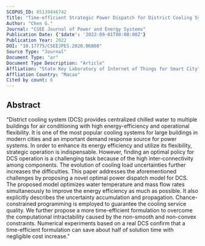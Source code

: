```yaml
---
SCOPUS_ID: 85139446742
Title: "Time-efficient Strategic Power Dispatch for District Cooling Systems Considering Evolution of Cooling Load Uncertainties"
Author: "Chen G."
Journal: "CSEE Journal of Power and Energy Systems"
Publication Date: {'$date': '2022-09-01T00:00:00Z'}
Publication Year: 2022
DOI: "10.17775/CSEEJPES.2020.06800"
Source Type: "Journal"
Document Type: "ar"
Document Type Description: "Article"
Affliation: "State Key Laboratory of Internet of Things for Smart City"
Affliation Country: "Macao"
Cited by count: 6
---
```


## Abstract
"District cooling system (DCS) provides centralized chilled water to multiple buildings for air conditioning with high energy-efficiency and operational flexibility. It is one of the most popular cooling systems for large buildings in modern cities and an important demand response source for power systems. In order to enhance its energy efficiency and utilize its flexibility, strategic operation is indispensable. However, finding an optimal policy for DCS operation is a challenging task because of the high inter-connectivity among components. The evolution of cooling load uncertainties further increases the difficulties. This paper addresses the aforementioned challenges by proposing a novel optimal power dispatch model for DCS. The proposed model optimizes water temperature and mass flow rates simultaneously to improve the energy efficiency as much as possible. It also explicitly describes the uncertainty accumulation and propagation. Chance-constrained programming is employed to guarantee the cooling service quality. We further propose a more time-efficient formulation to overcome the computational intractability caused by the non-smooth and non-convex constraints. Numerical experiments based on a real DCS confirm that a time-efficient formulation can save about half of solution time with negligible cost increase."
